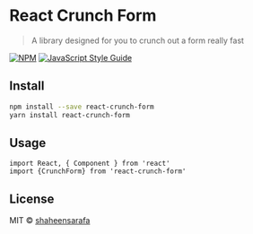 # React Crunch Form

> A library designed for you to crunch out a form really fast

[![NPM](https://img.shields.io/npm/v/react-crunch-form.svg)](https://www.npmjs.com/package/react-crunch-form) [![JavaScript Style Guide](https://img.shields.io/badge/code_style-standard-brightgreen.svg)](https://standardjs.com)

## Install

```bash
npm install --save react-crunch-form
yarn install react-crunch-form
```

## Usage

```tsx
import React, { Component } from 'react'
import {CrunchForm} from 'react-crunch-form'

```

## License

MIT © [shaheensarafa](https://github.com/shaheensarafa)
